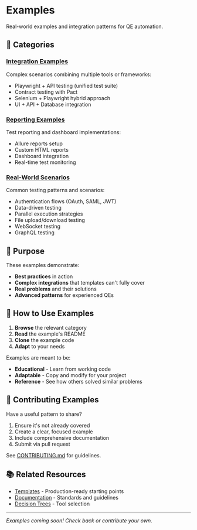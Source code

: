 # Examples

Real-world examples and integration patterns for QE automation.

## 📂 Categories

### [Integration Examples](/examples/integration-examples/)
Complex scenarios combining multiple tools or frameworks:
- Playwright + API testing (unified test suite)
- Contract testing with Pact
- Selenium + Playwright hybrid approach
- UI + API + Database integration

### [Reporting Examples](/examples/reporting-examples/)
Test reporting and dashboard implementations:
- Allure reports setup
- Custom HTML reports
- Dashboard integration
- Real-time test monitoring

### [Real-World Scenarios](/examples/real-world-scenarios/)
Common testing patterns and scenarios:
- Authentication flows (OAuth, SAML, JWT)
- Data-driven testing
- Parallel execution strategies
- File upload/download testing
- WebSocket testing
- GraphQL testing

## 🎯 Purpose

These examples demonstrate:
- **Best practices** in action
- **Complex integrations** that templates can't fully cover
- **Real problems** and their solutions
- **Advanced patterns** for experienced QEs

## 🚀 How to Use Examples

1. **Browse** the relevant category
2. **Read** the example's README
3. **Clone** the example code
4. **Adapt** to your needs

Examples are meant to be:
- **Educational** - Learn from working code
- **Adaptable** - Copy and modify for your project
- **Reference** - See how others solved similar problems

## 📝 Contributing Examples

Have a useful pattern to share?

1. Ensure it's not already covered
2. Create a clear, focused example
3. Include comprehensive documentation
4. Submit via pull request

See [CONTRIBUTING.md](/CONTRIBUTING.md) for guidelines.

## 📚 Related Resources

- [Templates](/templates/) - Production-ready starting points
- [Documentation](/docs/) - Standards and guidelines
- [Decision Trees](/docs/getting-started/decision-trees.md) - Tool selection

---

*Examples coming soon! Check back or contribute your own.*
